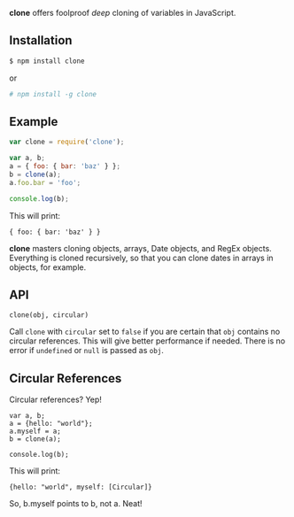 **clone** offers foolproof _deep_ cloning of variables in JavaScript.

## Installation
```bash
$ npm install clone
```
or
```bash
# npm install -g clone
```

## Example

```javascript
var clone = require('clone');

var a, b;
a = { foo: { bar: 'baz' } };
b = clone(a);
a.foo.bar = 'foo';

console.log(b);
```

This will print:

```
{ foo: { bar: 'baz' } }
```

**clone** masters cloning objects, arrays, Date objects, and RegEx objects.
Everything is cloned recursively, so that you can clone dates in arrays in
objects, for example.

## API

`clone(obj, circular)`

Call `clone` with `circular` set to `false` if you are certain that `obj`
contains no circular references. This will give better performance if needed.
There is no error if `undefined` or `null` is passed as `obj`.

## Circular References

Circular references? Yep!

```
var a, b;
a = {hello: "world"};
a.myself = a;
b = clone(a);

console.log(b);
```

This will print:

```
{hello: "world", myself: [Circular]}
```

So, b.myself points to b, not a. Neat!
